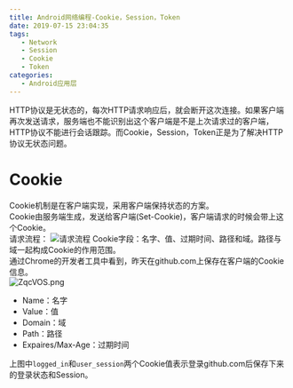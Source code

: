 ```yaml
---
title: Android网络编程-Cookie，Session，Token
date: 2019-07-15 23:04:35
tags:
   - Network
   - Session
   - Cookie
   - Token
categories:
   - Android应用层
---
```

HTTP协议是无状态的，每次HTTP请求响应后，就会断开这次连接。如果客户端再次发送请求，服务端也不能识别出这个客户端是不是上次请求过的客户端，HTTP协议不能进行会话跟踪。而Cookie，Session，Token正是为了解决HTTP协议无状态问题。
<!-- more -->
# Cookie
Cookie机制是在客户端实现，采用客户端保持状态的方案。   
Cookie由服务端生成，发送给客户端(Set-Cookie)，客户端请求的时候会带上这个Cookie。  
请求流程： 
![请求流程](https://s2.ax1x.com/2019/07/16/ZH7XAf.png)
Cookie字段：名字、值、过期时间、路径和域。路径与域一起构成Cookie的作用范围。  
通过Chrome的开发者工具中看到，昨天在github.com上保存在客户端的Cookie信息。  
![ZqcVOS.png](https://s2.ax1x.com/2019/07/17/ZqcVOS.png)
* Name：名字
* Value：值
* Domain：域
* Path：路径
* Expaires/Max-Age：过期时间

上图中`logged_in`和`user_session`两个Cookie值表示登录github.com后保存下来的登录状态和Session。
# Session 
Session是在服务端实现，当前客户端请求服务端时，服务端会检查请求中是否包含Session标识(Session id)，
* 如果没有,那么服务端就生成一个随机的Session以及和它匹配的Session id,并将Session id返回给客户端。
* 如果有,那么服务器就在存储中根据Session id 查找到对应的Session。

# Token
Token也称作令牌，由uid+time+sign[+固定参数]组成:
* uid：用户唯一身份标识
* time：当前时间的时间戳
* sign：签名, 使用 hash/encrypt 压缩成定长的十六进制字符串，可以防止恶意第三方拼接Token请求服务器

以下几点特性会让你在程序中使用基于Token的身份验证：
* 无状态、可扩展
* 支持移动设备
* 跨程序调用
* 安全

Token是有客户端来保存，用户的状态在服务端的内存中是不存储的，所以这是一种无状态的认证机制。而认证的具体流程如下：
> 客户端使用用户名跟密码请求登录
服务端收到请求，去验证用户名与密码
验证成功后，服务端会签发一个 Token，再把这个 Token 发送给客户端
客户端收到 Token 以后可以把它存储起来，比如放在 Cookie 里或者 Local Storage 里
客户端每次向服务端请求资源的时候需要带着服务端签发的 Token
服务端收到请求，然后去验证客户端请求里面带着的 Token，如果验证成功，就向客户端返回请求的数据  

## 第三方授权登录
这是Token的一种应用场景，使用OAuth实现。 
OAuth（开放授权）是一个开放标准，允许用户让第三方应用访问该用户在某一网站上存储的私密的资源（如照片，视频，联系人列表），而无需将用户名和密码提供给第三方应用。   
OAuth允许用户提供一个令牌，而不是用户名和密码来访问他们存放在特定服务提供者的数据。   
我们看下github的授权流程：
![Zq5gJg.png](https://s2.ax1x.com/2019/07/17/Zq5gJg.png)
> 图片来源：[github 授权登录教程与如何设计第三方授权登录的用户表](https://juejin.im/post/5c7bd93751882545194f88cb)

# 区别
## Cookie和Session
| 维度 | Cookie | Sesson|
| :--- | :---- | :---- | 
|存放位置|客户端|服务端|
|存取方式|只能保管ASCII字符串|任何类型的数据|
|安全性|对客户端是可见的，<br>客户端的一些程序可能会窥探、<br>复制以至修正Cookie中的内容|对客户端是透明的，<br>不存在敏感信息泄露的风险|
|有效期|可以保持很长时间不过期|依赖于JSESSIONID的Cookie，<br>默许过期时间为–1，<br>只需关闭了浏览器，该Session就会失效|
|跨域支持|支持跨域名访问|仅在它所在的域名内有效|

## Token和Session
作为身份认证Token安全性比Session好。  
Session是一种HTTP存储机制，目的是为无状态的HTTP提供的持久机制。  
Token,如果指的是OAuth Token 或类似的机制的话，提供的是`认证`和`授权` ，认证是针对用户，授权是针对App。 

# 参考
* [Cookie、Session、Token那点事儿](https://www.jianshu.com/p/bd1be47a16c1)
* [彻底理解cookie，session，token](https://www.cnblogs.com/moyand/p/9047978.html)
* [精读《图解HTTP》](https://juejin.im/post/5b32f82a518825749e4a218b)

